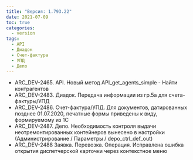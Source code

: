 ```yaml
---
title: "Версия: 1.793.22"
date: 2021-07-09
toc: true
categories:
  - version
tags:
  - API
  - Диадок
  - Счет-фактура
  - УПД
  - Депо
---
```


-   ARC_DEV-2465. API. Новый метод API_get_agents_simple - Найти контрагентов
-   ARC_DEV-2483. Диадок. Передача информации из гр.5а для счета-фактуры/УПД
-   ARC_DEV-2486. Счет-фактура/УПД. Для документов, датированных позднее 01.07.2020, печатные формы приведены к виду, формируемому из 1С
-   ARC_DEV-2487. Депо. Необходимость контроля выдачи неотремонтированных контейнеров вынесено в настройки (Администрирование / Параметры / depo_ctrl_def_out)
-   ARC_DEV-2488 Заявка. Перевозка. Операция. Исправлена ошибка открытия диспетчерской карточки через контекстное меню
